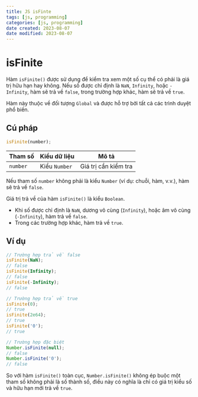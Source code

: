 ```yaml
---
title: JS isFinte
tags: [js, programming]
categories: [js, programming]
date created: 2023-08-07
date modified: 2023-08-07
---
```


# isFinite

Hàm `isFinite()` được sử dụng để kiểm tra xem một số cụ thể có phải là giá trị hữu hạn hay không. Nếu số được chỉ định là `NaN`, `Infinity`, hoặc `-Infinity`, hàm sẽ trả về `false`, trong trường hợp khác, hàm sẽ trả về `true`.

Hàm này thuộc về đối tượng `Global` và được hỗ trợ bởi tất cả các trình duyệt phổ biến.

## Cú pháp

```js
isFinite(number);
```

| Tham số   | Kiểu dữ liệu | Mô tả             |
| --------- | ------------ | ---------------- |
| `number`  | Kiểu `Number` | Giá trị cần kiểm tra |

Nếu tham số `number` không phải là kiểu `Number` (ví dụ: chuỗi, hàm, v.v.), hàm sẽ trả về `false`.

Giá trị trả về của hàm `isFinite()` là kiểu `Boolean`.

- Khi số được chỉ định là `NaN`, dương vô cùng (`Infinity`), hoặc âm vô cùng (`-Infinity`), hàm trả về `false`.
- Trong các trường hợp khác, hàm trả về `true`.

## Ví dụ

```js
// Trường hợp trả về false
isFinite(NaN);
// false
isFinite(Infinity);
// false
isFinite(-Infinity);
// false

// Trường hợp trả về true
isFinite(0);
// true
isFinite(2e64);
// true
isFinite('0');
// true

// Trường hợp đặc biệt
Number.isFinite(null);
// false
Number.isFinite('0');
// false
```

So với hàm `isFinite()` toàn cục, `Number.isFinite()` không ép buộc một tham số không phải là số thành số, điều này có nghĩa là chỉ có giá trị kiểu số và hữu hạn mới trả về `true`.
